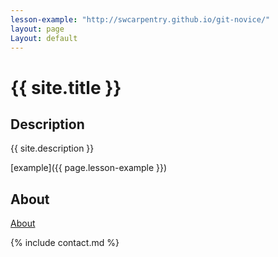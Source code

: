 ```yaml
---
lesson-example: "http://swcarpentry.github.io/git-novice/"
layout: page
Layout: default
---
```


# {{ site.title }}

## Description
{{ site.description }}

[example]({{ page.lesson-example }})

## About
[About](about.md)

{% include contact.md %}


